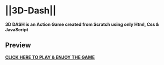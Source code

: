 # ||3D-Dash||

**3D DASH is an Action Game created from Scratch using only Html, Css & JavaScript**

## Preview
[**CLICK HERE TO PLAY & ENJOY THE GAME**](https://prachit082.github.io/3D-Racing-Game/) 
